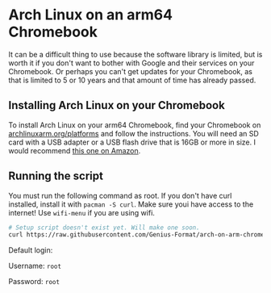 # Arch Linux on an arm64 Chromebook
It can be a difficult thing to use because the software library is limited, but is worth it if you don't want to bother with Google and their services on your Chromebook. Or perhaps you can't get updates for your Chromebook, as that is limited to 5 or 10 years and that amount of time has already passed.
## Installing Arch Linux on your Chromebook
To install Arch Linux on your arm64 Chromebook, find your Chromebook on [archlinuxarm.org/platforms](https://archlinuxarm.org/platforms) and follow the instructions. You will need an SD card with a USB adapter or a USB flash drive that is 16GB or more in size. I would recommend [this one on Amazon](https://www.amazon.com/Samsung-MUF-64AB-AM-Plus-64GB/dp/B07D7P4SY4/).
## Running the script
You must run the following command as root. If you don't have curl installed, install it with `pacman -S curl`. Make sure youi have access to the internet! Use `wifi-menu` if you are using wifi.
```sh
# Setup script doesn't exist yet. Will make one soon.
curl https://raw.githubusercontent.com/Genius-Format/arch-on-arm-chromebook-setup/main/setup.sh | bash
```
Default login:

Username: `root`

Password: `root`
